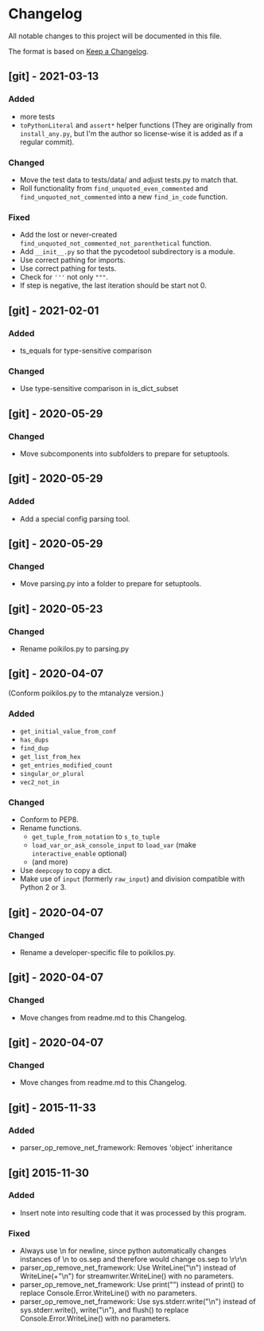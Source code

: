 # Changelog
All notable changes to this project will be documented in this file.

The format is based on [Keep a Changelog](https://keepachangelog.com/en/1.0.0/).


## [git] - 2021-03-13
### Added
- more tests
- `toPythonLiteral` and `assert*` helper functions (They are originally
  from `install_any.py`, but I'm the author so license-wise it is added
  as if a regular commit).

### Changed
- Move the test data to tests/data/ and adjust tests.py to match that.
- Roll functionality from `find_unquoted_even_commented` and
  `find_unquoted_not_commented` into a new `find_in_code` function.

### Fixed
- Add the lost or never-created
  `find_unquoted_not_commented_not_parenthetical` function.
- Add `__init__.py` so that the pycodetool subdirectory is a module.
- Use correct pathing for imports.
- Use correct pathing for tests.
- Check for `'''` not only `"""`.
- If step is negative, the last iteration should be start not 0.


## [git] - 2021-02-01
### Added
- ts_equals for type-sensitive comparison

### Changed
- Use type-sensitive comparison in is_dict_subset


## [git] - 2020-05-29
### Changed
- Move subcomponents into subfolders to prepare for setuptools.


## [git] - 2020-05-29
### Added
- Add a special config parsing tool.


## [git] - 2020-05-29
### Changed
- Move parsing.py into a folder to prepare for setuptools.


## [git] - 2020-05-23
### Changed
- Rename poikilos.py to parsing.py


## [git] - 2020-04-07
(Conform poikilos.py to the mtanalyze version.)
### Added
- `get_initial_value_from_conf`
- `has_dups`
- `find_dup`
- `get_list_from_hex`
- `get_entries_modified_count`
- `singular_or_plural`
- `vec2_not_in`

### Changed
- Conform to PEP8.
- Rename functions.
  - `get_tuple_from_notation` to `s_to_tuple`
  - `load_var_or_ask_console_input` to `load_var`
    (make `interactive_enable` optional)
  - (and more)
- Use `deepcopy` to copy a dict.
- Make use of `input` (formerly `raw_input`) and division compatible
  with Python 2 or 3.


## [git] - 2020-04-07
### Changed
- Rename a developer-specific file to poikilos.py.


## [git] - 2020-04-07
### Changed
- Move changes from readme.md to this Changelog.


## [git] - 2020-04-07
### Changed
- Move changes from readme.md to this Changelog.


## [git] - 2015-11-33
### Added
- parser_op_remove_net_framework: Removes 'object' inheritance


## [git] 2015-11-30
### Added
- Insert note into resulting code that it was processed by this program.

### Fixed
- Always use \n for newline, since python automatically changes
  instances of \n to os.sep and therefore would change os.sep to \r\r\n
- parser_op_remove_net_framework: Use WriteLine("\n") instead of
  WriteLine(+"\n") for streamwriter.WriteLine() with no parameters.
- parser_op_remove_net_framework: Use print("") instead of print() to
  replace Console.Error.WriteLine() with no parameters.
- parser_op_remove_net_framework: Use sys.stderr.write("\n") instead of
  sys.stderr.write(), write("\n"), and flush() to replace
  Console.Error.WriteLine() with no parameters.
